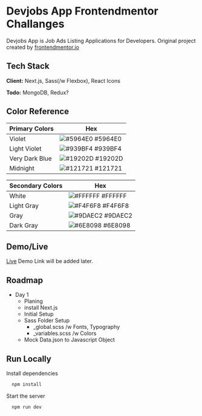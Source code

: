 # Devjobs App Frontendmentor Challanges

Devjobs App is Job Ads Listing Applications for Developers. Original project created by [frontendmentor.io](https://www.frontendmentor.io/challenges/devjobs-web-app-HuvC_LP4l)

## Tech Stack

**Client:** Next.js, Sass(/w Flexbox), React Icons

**Todo:** MongoDB, Redux?

## Color Reference

| Primary Colors | Hex                                                              |
| -------------- | ---------------------------------------------------------------- |
| Violet         | ![#5964E0](https://via.placeholder.com/10/5964E0?text=+) #5964E0 |
| Light Violet   | ![#939BF4](https://via.placeholder.com/10/939BF4?text=+) #939BF4 |
| Very Dark Blue | ![#19202D](https://via.placeholder.com/10/19202D?text=+) #19202D |
| Midnight       | ![#121721](https://via.placeholder.com/10/121721?text=+) #121721 |

| Secondary Colors | Hex                                                              |
| ---------------- | ---------------------------------------------------------------- |
| White            | ![#FFFFFF](https://via.placeholder.com/10/fff?text=+) #FFFFFF    |
| Light Gray       | ![#F4F6F8](https://via.placeholder.com/10/F4F6F8?text=+) #F4F6F8 |
| Gray             | ![#9DAEC2](https://via.placeholder.com/10/9DAEC2?text=+) #9DAEC2 |
| Dark Gray        | ![#6E8098](https://via.placeholder.com/10/6E8098?text=+) #6E8098 |

## Demo/Live

[Live](#)
Demo Link will be added later.

## Roadmap

- Day 1
  - Planing
  - install Next.js
  - Initial Setup
  - Sass Folder Setup
    - \_global.scss /w Fonts, Typography
    - \_variables.scss /w Colors
  - Mock Data.json to Javascript Object

## Run Locally

Install dependencies

```bash
  npm install
```

Start the server

```bash
  npm run dev
```

